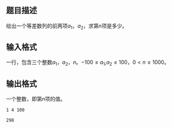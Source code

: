 <h2>题目描述</h2>

给出一个等差数列的前两项$a_1$，$a_2$，求第$n$项是多少。

<h2>输入格式</h2>

一行，包含三个整数$a_1$，$a_2$，$n$。$−100≤a_1$&#44;$a_2≤100$，$0< n ≤ 1000$。

<h2>输出格式</h2>

一个整数，即第$n$项的值。

```input1
1 4 100
```

```output1
298
```

